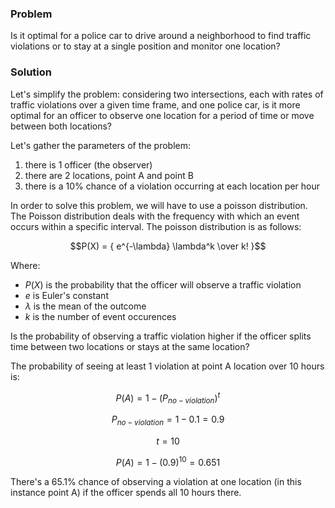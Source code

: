### Problem
Is it optimal for a police car to drive around a neighborhood to find traffic violations or to stay at a single position and monitor one location?

### Solution
Let's simplify the problem: considering two intersections, each with rates of traffic violations over a given time frame, and one police car, is it more optimal for an officer to observe one location for a period of time or move between both locations? 

Let's gather the parameters of the problem:
1. there is 1 officer (the observer)
2. there are 2 locations, point A and point B
3. there is a 10% chance of a violation occurring at each location per hour

In order to solve this problem, we will have to use a poisson distribution. The Poisson distribution deals with the frequency with which an event occurs within a specific interval. The poisson distribution is as follows:

```math
P(X) = { e^{-\lambda} \lambda^k \over k! }
```

Where:
- $P(X)$ is the probability that the officer will observe a traffic violation
- $e$ is Euler's constant
- $\lambda$ is the mean of the outcome
- $k$ is the number of event occurences  


Is the probability of observing a traffic violation higher if the officer splits time between two locations or stays at the same location?

The probability of seeing at least 1 violation at point A location over 10 hours is:
```math
P(A)=1-(P_{no-violation})^{t}
```
```math
P_{no-violation} = 1 - 0.1 = 0.9
```
```math
t = 10
```
```math
P(A) = 1-(0.9)^{10} = 0.651
```
There's a 65.1% chance of observing a violation at one location (in this instance point A) if the officer spends all 10 hours there.
